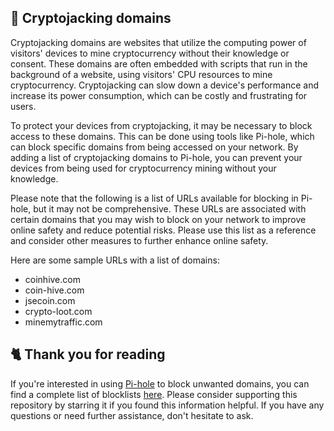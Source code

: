 ## 🧮 Cryptojacking domains
Cryptojacking domains are websites that utilize the computing power of visitors' devices to mine cryptocurrency without their knowledge or consent.
These domains are often embedded with scripts that run in the background of a website, using visitors' CPU resources to mine cryptocurrency.
Cryptojacking can slow down a device's performance and increase its power consumption, which can be costly and frustrating for users.

To protect your devices from cryptojacking, it may be necessary to block access to these domains.
This can be done using tools like Pi-hole, which can block specific domains from being accessed on your network.
By adding a list of cryptojacking domains to Pi-hole, you can prevent your devices from being used for cryptocurrency mining without your knowledge.

Please note that the following is a list of URLs available for blocking in Pi-hole, but it may not be comprehensive.
These URLs are associated with certain domains that you may wish to block on your network to improve online safety and reduce potential risks.
Please use this list as a reference and consider other measures to further enhance online safety.

Here are some sample URLs with a list of domains:
- coinhive.com
- coin-hive.com
- jsecoin.com
- crypto-loot.com
- minemytraffic.com

## 🐈 Thank you for reading
If you're interested in using [Pi-hole](../What%20is%20Pi-hole.md) to block unwanted domains, you can find a complete list of blocklists [here](../../List.md).
Please consider supporting this repository by starring it if you found this information helpful.
If you have any questions or need further assistance, don't hesitate to ask.